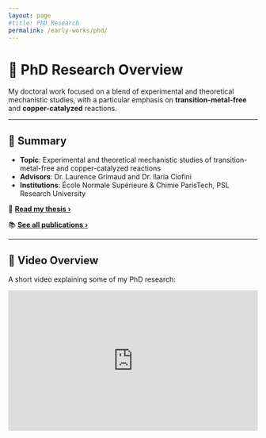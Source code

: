```yaml
---
layout: page
#title: PhD Research
permalink: /early-works/phd/
---
```




# 🧪 PhD Research Overview

My doctoral work focused on a blend of experimental and theoretical mechanistic studies, with a particular emphasis on **transition-metal-free** and **copper-catalyzed** reactions.

---

## 📌 Summary

- **Topic**: Experimental and theoretical mechanistic studies of transition-metal-free and copper-catalyzed reactions  
- **Advisors**: Dr. Laurence Grimaud and Dr. Ilaria Ciofini  
- **Institutions**: École Normale Supérieure & Chimie ParisTech, PSL Research University  

📄 [**Read my thesis ›**](https://theses.hal.science/tel-01799571)

📚 [**See all publications ›**](/early-works/publications)

---

## 🎥 Video Overview

A short video explaining some of my PhD research:

<div style="position: relative; padding-bottom: 56.25%; height: 0; overflow: hidden; max-width: 100%; height: auto;">
  <iframe src="https://player.vimeo.com/video/205545743" 
          style="position: absolute; top: 0; left: 0; width: 100%; height: 100%;" 
          frameborder="0" 
          allow="autoplay; fullscreen; picture-in-picture" 
          allowfullscreen>
  </iframe>
</div>
